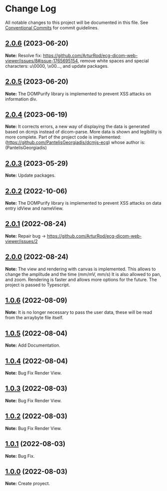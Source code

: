 # Change Log

All notable changes to this project will be documented in this file.
See [Conventional Commits](https://conventionalcommits.org) for commit guidelines.

## [2.0.6](https://github.com/ArturRod/ecg-dicom-web-viewer) (2023-06-20)

**Note:** Resolve fix: https://github.com/ArturRod/ecg-dicom-web-viewer/issues/8#issue-1765695154, remove white spaces and special characters: u\0000, \x00..., and update packages.

## [2.0.5](https://github.com/ArturRod/ecg-dicom-web-viewer) (2023-06-20)

**Note:** The DOMPurify library is implemented to prevent XSS attacks on information div.

## [2.0.4](https://github.com/ArturRod/ecg-dicom-web-viewer) (2023-06-19)

**Note:** It corrects errors, a new way of displaying the data is generated based on dcmjs instead of dicom-parse. More data is shown and legibility is more complete.
Part of the project code is implemented: (https://github.com/PantelisGeorgiadis/dcmjs-ecg) whose author is: (PantelisGeorgiadis)

## [2.0.3](https://github.com/ArturRod/ecg-dicom-web-viewer) (2023-05-29)

**Note:** Update packages.

## [2.0.2](https://github.com/ArturRod/ecg-dicom-web-viewer) (2022-10-06)

**Note:** The DOMPurify library is implemented to prevent XSS attacks on data entry idView and nameView.

## [2.0.1](https://github.com/ArturRod/ecg-dicom-web-viewer) (2022-08-24)

**Note:** Repair bug -> https://github.com/ArturRod/ecg-dicom-web-viewer/issues/2

## [2.0.0](https://github.com/ArturRod/ecg-dicom-web-viewer) (2022-08-24)

**Note:** The view and rendering with canvas is implemented. This allows to change the amplitude and the time (mm/mV, mm/s) It is also allowed to pan, and zoom.
Rendering is faster and allows more options for the future. The project is passed to Typescript.

## [1.0.6](https://github.com/ArturRod/ecg-dicom-web-viewer) (2022-08-09)

**Note:** It is no longer necessary to pass the user data, these will be read from the arraybyte file itself.

## [1.0.5](https://github.com/ArturRod/ecg-dicom-web-viewer) (2022-08-04)

**Note:** Add Documentation.

## [1.0.4](https://github.com/ArturRod/ecg-dicom-web-viewer) (2022-08-04)

**Note:** Bug Fix Render View.

## [1.0.3](https://github.com/ArturRod/ecg-dicom-web-viewer) (2022-08-03)

**Note:** Bug Fix Render View.

## [1.0.2](https://github.com/ArturRod/ecg-dicom-web-viewer) (2022-08-03)

**Note:** Bug Fix Render View.

## [1.0.1](https://github.com/ArturRod/ecg-dicom-web-viewer) (2022-08-03)

**Note:** Bug Fix.

## [1.0.0](https://github.com/ArturRod/ecg-dicom-web-viewer) (2022-08-03)

**Note:** Create proyect.

